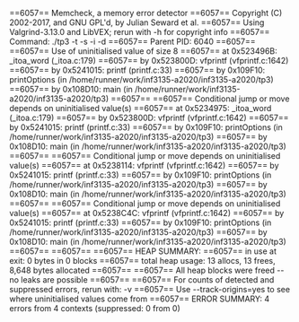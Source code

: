 ==6057== Memcheck, a memory error detector
==6057== Copyright (C) 2002-2017, and GNU GPL'd, by Julian Seward et al.
==6057== Using Valgrind-3.13.0 and LibVEX; rerun with -h for copyright info
==6057== Command: ./tp3 -t -s -i -d
==6057== Parent PID: 6040
==6057== 
==6057== Use of uninitialised value of size 8
==6057==    at 0x523496B: _itoa_word (_itoa.c:179)
==6057==    by 0x523800D: vfprintf (vfprintf.c:1642)
==6057==    by 0x5241015: printf (printf.c:33)
==6057==    by 0x109F10: printOptions (in /home/runner/work/inf3135-a2020/inf3135-a2020/tp3)
==6057==    by 0x108D10: main (in /home/runner/work/inf3135-a2020/inf3135-a2020/tp3)
==6057== 
==6057== Conditional jump or move depends on uninitialised value(s)
==6057==    at 0x5234975: _itoa_word (_itoa.c:179)
==6057==    by 0x523800D: vfprintf (vfprintf.c:1642)
==6057==    by 0x5241015: printf (printf.c:33)
==6057==    by 0x109F10: printOptions (in /home/runner/work/inf3135-a2020/inf3135-a2020/tp3)
==6057==    by 0x108D10: main (in /home/runner/work/inf3135-a2020/inf3135-a2020/tp3)
==6057== 
==6057== Conditional jump or move depends on uninitialised value(s)
==6057==    at 0x5238114: vfprintf (vfprintf.c:1642)
==6057==    by 0x5241015: printf (printf.c:33)
==6057==    by 0x109F10: printOptions (in /home/runner/work/inf3135-a2020/inf3135-a2020/tp3)
==6057==    by 0x108D10: main (in /home/runner/work/inf3135-a2020/inf3135-a2020/tp3)
==6057== 
==6057== Conditional jump or move depends on uninitialised value(s)
==6057==    at 0x5238C4C: vfprintf (vfprintf.c:1642)
==6057==    by 0x5241015: printf (printf.c:33)
==6057==    by 0x109F10: printOptions (in /home/runner/work/inf3135-a2020/inf3135-a2020/tp3)
==6057==    by 0x108D10: main (in /home/runner/work/inf3135-a2020/inf3135-a2020/tp3)
==6057== 
==6057== 
==6057== HEAP SUMMARY:
==6057==     in use at exit: 0 bytes in 0 blocks
==6057==   total heap usage: 13 allocs, 13 frees, 8,648 bytes allocated
==6057== 
==6057== All heap blocks were freed -- no leaks are possible
==6057== 
==6057== For counts of detected and suppressed errors, rerun with: -v
==6057== Use --track-origins=yes to see where uninitialised values come from
==6057== ERROR SUMMARY: 4 errors from 4 contexts (suppressed: 0 from 0)

```
